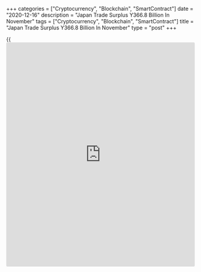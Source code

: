 +++
categories = ["Cryptocurrency", "Blockchain", "SmartContract"]
date = "2020-12-16"
description = "Japan Trade Surplus Y366.8 Billion In November"
tags = ["Cryptocurrency", "Blockchain", "SmartContract"]
title = "Japan Trade Surplus Y366.8 Billion In November"
type = "post"
+++

{{<iframe id="large-banner" src="https://www.bounty.group/#slide=7.0" width="100%" height="600" scrolling="no" style="border: 0px solid rgb(216, 221, 230); border-radius: 3px;">}}

Japan posted a merchandise trade surplus of 366.8 billion yen in
November, the Ministry of Finance said on Wednesday.

That was well shy of expectations for a surplus of 529.8 billion yen and
down sharply from 872.9 billion yen in October.

Exports were down 4.2 percent on year, missing forecasts for an increase
of 0.5 percent following the 0.2 percent decline in the previous month.

Imports tumbled an annual 11.1 percent versus expectations for a fall of
10.5 percent after sinking 13.3 percent a month earlier.

For comments and feedback [contact](https://www.playgroundfx.com/contact/): editorial@rtt[news](https://www.letsplayfx.com/blog/forex-news-website/).com

[Economic News][1]

 **What parts of the world are seeing the best (and worst) economic
performances lately? Click[here][2] to check out our [Econ Scorecard][2]
and find out! See up-to-the-moment [ranking](https://www.playgroundfx.com/blog/crypto-exchange-ranking/)s for the best and worst
performers in [GDP][3], [unemployment rate][4], [inflation][2] and much
more.**

   1. www.rtt[news](https://www.letsplayfx.com/blog/forex-news-website/).com/Content/EconomicNews.aspx
   2. www.rtt[news](https://www.letsplayfx.com/blog/forex-news-website/).com/economic-scorecard/world-rank/CPI/highest-performance.aspx
   3. www.rtt[news](https://www.letsplayfx.com/blog/forex-news-website/).com/economic-scorecard/world-rank/GDP/highest-performance.aspx
   4. www.rtt[news](https://www.letsplayfx.com/blog/forex-news-website/).com/economic-scorecard/world-rank/unemployment-rate/lowest-performance.aspx